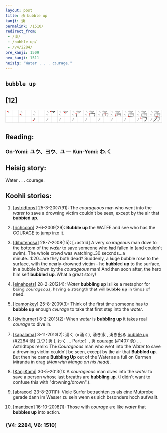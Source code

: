 ```yaml
---
layout: post
title: 湧 bubble up
kanji: 湧
permalink: /1510/
redirect_from:
 - /湧/
 - /bubble up/
 - /v4/2284/
pre_kanji: 1509
nex_kanji: 1511
heisig: "Water . . . courage."
---
```


## `bubble up`

## [12]

<div class="stroke"><img src="../images/E6B9A7.png" /></div>

## Reading:

### On-Yomi: ユウ、ヨウ、ユ &mdash; Kun-Yomi: わ.く

## Heisig story:

Water . . . courage.

## Koohii stories:

1) [<a href="http://kanji.koohii.com/profile/astridtops">astridtops</a>] 25-3-2007(91): The <em>courageous</em> man who went into the <em>water</em> to save a drowning victim couldn&#039;t be seen, except by the air that <strong>bubbled up</strong>.

2) [<a href="http://kanji.koohii.com/profile/richcoop">richcoop</a>] 2-6-2009(29): <strong>Bubble up</strong> the WATER and see who has the COURAGE to jump into it.

3) [<a href="http://kanji.koohii.com/profile/dihutenosa">dihutenosa</a>] 28-7-2008(15): [+astrid] A very <em>courageous</em> man dove to the bottom of the <em>water</em> to save someone who had fallen in (and couldn&#039;t swim). The whole crowd was watching..30 seconds...a minute...1:20...are they both dead? Suddenly, a huge bubble rose to the surface, with the nearly-drowned victim - he <strong>bubble</strong>d <strong>up</strong> to the surface, in a bubble blown by the <em>courageous</em> man! And then soon after, the hero him self <strong>bubble</strong>d <strong>up</strong>. What a great story!

4) [<a href="http://kanji.koohii.com/profile/einahpets">einahpets</a>] 28-2-2012(4): <em>Water</em> <strong>bubbling up</strong> is like a metaphor for being <em>courageous</em>, having a strength that will<strong> bubble up</strong> in times of need.

5) [<a href="http://kanji.koohii.com/profile/icamonkey">icamonkey</a>] 25-8-2009(3): Think of the first time someone has to<strong> bubble up</strong> enough <em>courage</em> to take that first step into the <em>water</em>.

6) [<a href="http://kanji.koohii.com/profile/kiwiburner">kiwiburner</a>] 8-2-2013(2): When <em>water</em> is <strong>bubbling up</strong> it takes real <em>courage</em> to dive in.

7) [<a href="http://kanji.koohii.com/profile/kapalama">kapalama</a>] 3-11-2010(2): 湧く (=涌く), 湧き水 , 湧き出る <a href="../v4/2284">bubble up</a> (#2284 湧) ユウ( 勇 ), わく ... Parts:氵, 勇 <a href="../v4/1407">courage</a> (#1407 勇) ... Astridtops remix: The <em>Courageous</em> man who went into the <em>Water</em> to save a drowning victim couldn&#039;t be seen, except by the air that <strong>Bubbled up</strong>. But then he came <strong>Bubbling Up</strong> out of the Water as a full on Carmen Miranda in drag (<em>Man with Mango on his head</em>).

8) [<a href="http://kanji.koohii.com/profile/KanjiKami">KanjiKami</a>] 30-5-2013(1): A <em>courageous</em> man dives into the <em>water</em> to save a person whose last breaths are <strong>bubbling up</strong>. (I didn&#039;t want to confuse this with &quot;drowning/drown&quot;.).

9) [<a href="http://kanji.koohii.com/profile/abraxox">abraxox</a>] 23-8-2011(1): Viele Surfer betrachten es als eine Mutprobe gerade dann im Wasser zu sein wenn es sich besonders hoch aufwallt.

10) [<a href="http://kanji.koohii.com/profile/mantixen">mantixen</a>] 16-10-2008(1): Those with <em>courage</em> are like <em>water</em> that <strong>bubbles up</strong> into action.

### {V4: 2284, V6: 1510}
